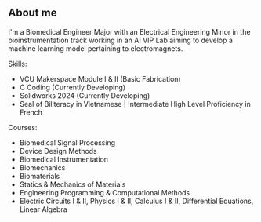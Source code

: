 ## About me

I'm a Biomedical Engineer Major with an Electrical Engineering Minor in the bioinstrumentation track working in an AI VIP Lab aiming to develop a machine learning model pertaining to electromagnets.

Skills: 
- VCU Makerspace Module I & II (Basic Fabrication)
- C Coding (Currently Developing)
- Solidworks 2024 (Currently Developing)
- Seal of Biliteracy in Vietnamese | Intermediate High Level Proficiency in French

Courses:
- Biomedical Signal Processing
- Device Design Methods
- Biomedical Instrumentation
- Biomechanics
- Biomaterials
- Statics & Mechanics of Materials
- Engineering Programming & Computational Methods
- Electric Circuits I & II, Physics I & II, Calculus I & II, Differential Equations, Linear Algebra
